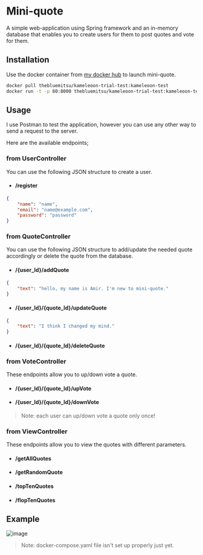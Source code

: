 # Mini-quote

A simple web-application using Spring framework and an in-memory database that enables you to create users for them to post quotes and vote for them. 

## Installation

Use the docker container from [my docker hub](https://hub.docker.com/repository/docker/thebluemitsu/kameleoon-trial-test/) to launch mini-quote.

```bash
docker pull thebluemitsu/kameleoon-trial-test:kameleoon-test
docker run -t -p 80:8000 thebluemitsu/kameleoon-trial-test:kameleoon-test
```

## Usage
I use Postman to test the application, however you can use any other way to send a request to the server.

Here are the available endpoints; 
### from UserController
You can use the following JSON structure to create a user.
* #### /register
```json
{
    "name": "name",
    "email": "name@example.com",
    "password": "password"
}
```
### from QuoteController
You can use the following JSON structure to add/update the needed quote accordingly or delete the quote from the database. 
* #### /{user_Id}/addQuote
```json
{
    "text": "hello, my name is Amir. I'm new to mini-quote."
}
```
* #### /{user_Id}/{quote_Id}/updateQuote
```json
{
    "text": "I think I changed my mind."
}
```
* #### /{user_Id}/{quote_Id}/deleteQuote
### from VoteController
These endpoints allow you to up/down vote a quote.
* #### /{user_Id}/{quote_Id}/upVote
* #### /{user_Id}/{quote_Id}/downVote
>Note: each user can up/down vote a quote only once!
### from ViewController
These endpoints allow you to view the quotes with different parameters.
* #### /getAllQuotes
* #### /getRandomQuote
* #### /topTenQuotes
* #### /flopTenQuotes

## Example
![image](https://user-images.githubusercontent.com/42302276/219621083-f08711e3-5dad-48e2-af01-ff75c01e9b72.png)

>Note: docker-compose.yaml file isn't set up properly just yet.
